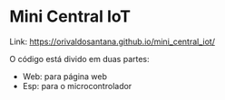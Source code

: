 # Mini Central IoT

Link: https://orivaldosantana.github.io/mini_central_iot/

O código está divido em duas partes:

- Web: para página web
- Esp: para o microcontrolador

